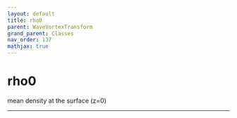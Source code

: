 ```yaml
---
layout: default
title: rho0
parent: WaveVortexTransform
grand_parent: Classes
nav_order: 137
mathjax: true
---
```


#  rho0

mean density at the surface (z=0)


---


